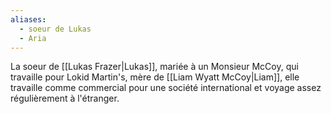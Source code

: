```yaml
---
aliases:
  - soeur de Lukas
  - Aria
---
```

La soeur de [[Lukas Frazer|Lukas]], mariée à un Monsieur McCoy, qui travaille pour Lokid Martin's, mère de [[Liam Wyatt McCoy|Liam]], elle travaille comme commercial pour une société international et voyage assez régulièrement à l'étranger.